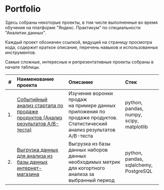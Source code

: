# Portfolio

Здесь собраны некоторые проекты, в том числе выполненные во время обучения на платформе "Яндекс. Практикум" по специальности "Аналитик данных".

Каждый проект обозначен ссылкой, ведущей на страницу просмотра кода, содержит краткое описание, перечень навыков и использованных инструментов.

Самые сложные, интересные и репрезентативные проекты собраны в начале таблицы.

| #    | Наименование проекта                | Описание                                                     | Стек                                                         |
| ---- | :----------------------------------------------------------- | :----------------------------------------------------------- | :----------------------------------------------------------- |
| 1.   | [Событийный анализ стартапа по продаже продуктов (Анализ результатов A/B-теста)](https://github.com/AVRotaev/Portfolio/tree/main/Food_retail_app_fonts_AB-test) | Изучение воронки продаж <br/>на примере данных приложения по продаже продуктов. <br/> Статистический анализ результатов A/B-теста | python, pandas, numpy, scipy, matplotlib       |
| 2.   | [Выгрузка данных для анализа из базы данных интернет-магазина](https://github.com/AVRotaev/Portfolio/tree/main/Food_retail_app_fonts_AB-test](https://github.com/AVRotaev/Portfolio/tree/main/Data_export_PostgreSQL)) | Выгрузка из базы данных наборов данных необходимых метрик для когортного анализа за выбранный период | python, pandas, sqlalchemy, PostgreSQL     |
